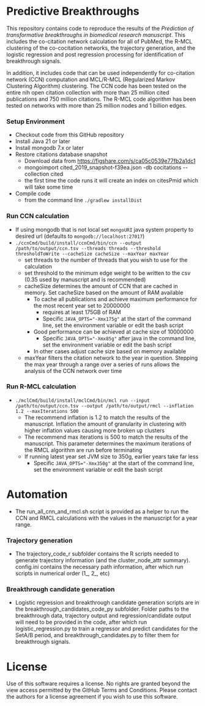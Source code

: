 # Predictive Breakthroughs

This repository contains code to reproduce the results of the *Prediction of transformative breakthroughs in biomedical research manuscript*.  This includes the co-citation network calculation for all of PubMed, the R-MCL clustering of the co-cocitation networks, the trajectory generation, and the logistic regression and post regression processing for identification of breakthrough signals.

In addition, it includes code that can be used independently for co-citation network (CCN) computation and MCL/R-MCL (Regularized Markov Clustering Algorithm) clustering.
The CCN code has been tested on the entire nih open citation collection with more than 25 million cited publications and 750 million citations.
The R-MCL code algorithm has been tested on networks with more than 25 million nodes and 1 billion edges. 

### Setup Environment

* Checkout code from this GitHub repository
* Install Java 21 or later
* Install mongodb 7.x or later
* Restore citations database snapshot
    * Download data from https://figshare.com/s/ca05c0539e77fb2a1dc1
    * mongoimport cited_2019_snapshot-f39ea.json -db cocitations --collection cited
    * the first time the code runs it will create an index on citesPmid which will take some time
* Compile code
    * from the command line `./gradlew installDist`

### Run CCN calculation

* If using mongodb that is not local set `mongoURI` java system property to desired url (defaults to `mongodb://localhost:27017`)
* `./ccnCmd/build/install/ccnCmd/bin/ccn --output /path/to/output/ccn.tsv --threads threads --threshold thresholdToWrite --cacheSize cacheSize --maxYear maxYear`
    * set threads to the number of threads that you wish to use for the calculation
    * set threshold to the minimum edge weight to be written to the csv (0.35 used by manuscript and is recommended)
    * cacheSize determines the amount of CCN that are cached in memory. Set cacheSize based on the amount of RAM available
        * To cache all publications and achieve maximum performance for the most recent year set to 20000000
            * requires at least 175GB of RAM
            * Specific `JAVA_OPTS="-Xmx175g"` at the start of the command line, set the environment variable or edit the bash script
        * Good performance can be achieved at cache size of 10000000
            * Specific `JAVA_OPTS="-Xmx85g"` after java in the command line, set the environment variable or edit the bash script
        * In other cases adjust cache size based on memory available
    * maxYear filters the citation network to the year in question. Stepping the max year through a range over a series of runs allows the analysis of the CCN
      network over time

### Run R-MCL calculation
* `./mclCmd/build/install/mclCmd/bin/mcl run --input /path/to/output/ccn.tsv --output /path/to/output/rmcl --inflation 1.2 --maxIterations 500`
    * The recommend inflation is 1.2 to match the results of the manuscript. Inflation the amount of granularity in clustering with higher inflation values
      causing more broken up clusters
    * The recommend max iterations is 500 to match the results of the manuscript. This parameter determines the maximum iterations of the RMCL algorithm are run
      before terminating
    * If running latest year set JVM size to 350g, earlier years take far less
      * Specific `JAVA_OPTS="-Xmx350g"` at the start of the command line, set the environment variable or edit the bash script

# Automation

* The run_all_cnn_and_rmcl.sh script is provided as a helper to run the CCN and RMCL calculations with the values in the manuscript for a year range.

### Trajectory generation

* The trajectory_code_r subfolder contains the R scripts needed to generate trajectory information (and the cluster_node_attr summary). config.ini contains the necessary path information, after which run scripts in numerical order (1_, 2_, etc)

### Breakthrough candidate generation

* Logistic regression and breakthrough candidate generation scripts are in the breakthrough_candidates_code_py subfolder. Folder paths to the breakthrough data, trajectory output and regression/candidate output will need to be provided in the code, after which run logistic_regression.py to train a regressor and predict candidates for the SetA/B period, and breakthrough_candidates.py to filter them for breakthrough signals.

# License

Use of this software requires a license.  No rights are granted beyond the view access permitted by the GitHub Terms and Conditions.  Please contact the authors for a license agreement if you wish to use this software.
